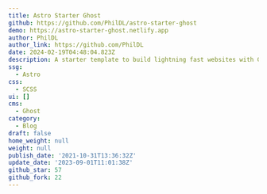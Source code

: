 ```yaml
---
title: Astro Starter Ghost
github: https://github.com/PhilDL/astro-starter-ghost
demo: https://astro-starter-ghost.netlify.app
author: PhilDL
author_link: https://github.com/PhilDL
date: 2024-02-19T04:48:04.823Z
description: A starter template to build lightning fast websites with Ghost and Astro
ssg:
  - Astro
css:
  - SCSS
ui: []
cms:
  - Ghost
category:
  - Blog
draft: false
home_weight: null
weight: null
publish_date: '2021-10-31T13:36:32Z'
update_date: '2023-09-01T11:01:38Z'
github_star: 57
github_fork: 22
---
```

